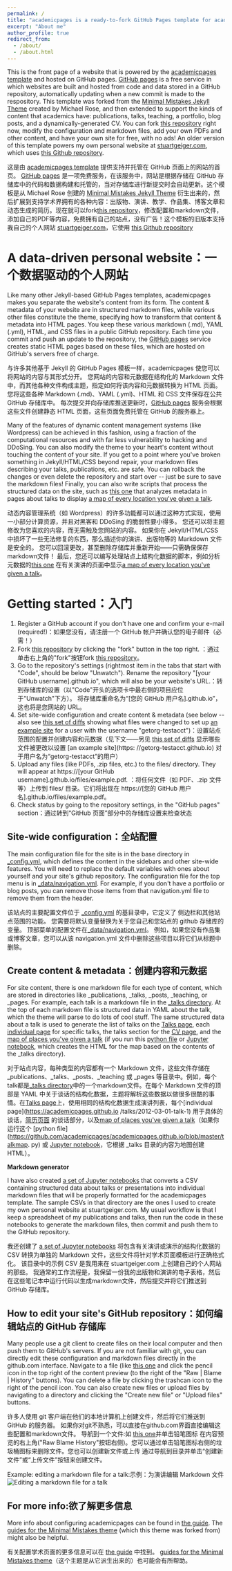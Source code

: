 ```yaml
---
permalink: /
title: "academicpages is a ready-to-fork GitHub Pages template for academic personal websites"
excerpt: "About me"
author_profile: true
redirect_from: 
  - /about/
  - /about.html
---
```


This is the front page of a website that is powered by the [academicpages template](https://github.com/academicpages/academicpages.github.io) and hosted on GitHub pages. [GitHub pages](https://pages.github.com) is a free service in which websites are built and hosted from code and data stored in a GitHub repository, automatically updating when a new commit is made to the respository. This template was forked from the [Minimal Mistakes Jekyll Theme](https://mmistakes.github.io/minimal-mistakes/) created by Michael Rose, and then extended to support the kinds of content that academics have: publications, talks, teaching, a portfolio, blog posts, and a dynamically-generated CV. You can fork [this repository](https://github.com/academicpages/academicpages.github.io) right now, modify the configuration and markdown files, add your own PDFs and other content, and have your own site for free, with no ads! An older version of this template powers my own personal website at [stuartgeiger.com](http://stuartgeiger.com), which uses [this Github repository](https://github.com/staeiou/staeiou.github.io).

这是由 [academicpages template](https://github.com/academicpages/academicpages.github.io) 提供支持并托管在 GitHub 页面上的网站的首页。 [GitHub pages](https://pages.github.com) 是一项免费服务，在该服务中，网站是根据存储在 GitHub 存储库中的代码和数据构建和托管的，当对存储库进行新提交时会自动更新。这个模板是从 Michael Rose 创建的 [Minimal Mistakes Jekyll Theme](https://mmistakes.github.io/minimal-mistakes/) 衍生出来的，然后扩展到支持学术界拥有的各种内容：出版物、演讲、教学、作品集、博客文章和动态生成的简历。现在就可以fork[this repository](https://github.com/academicpages/academicpages.github.io)，修改配置和markdown文件，添加自己的PDF等内容，免费拥有自己的站点，没有广告！这个模板的旧版本支持我自己的个人网站 [stuartgeiger.com](http://stuartgeiger.com)，它使用 [this Github repository](https://github.com/staeiou/staeiou.github.io )

A data-driven personal website：一个数据驱动的个人网站
======
Like many other Jekyll-based GitHub Pages templates, academicpages makes you separate the website's content from its form. The content & metadata of your website are in structured markdown files, while various other files constitute the theme, specifying how to transform that content & metadata into HTML pages. You keep these various markdown (.md), YAML (.yml), HTML, and CSS files in a public GitHub repository. Each time you commit and push an update to the repository, the [GitHub pages](https://pages.github.com/) service creates static HTML pages based on these files, which are hosted on GitHub's servers free of charge.

与许多其他基于 Jekyll 的 GitHub Pages 模板一样，academicpages 使您可以将网站的内容与其形式分开。 您网站的内容和元数据在结构化的 Markdown 文件中，而其他各种文件构成主题，指定如何将该内容和元数据转换为 HTML 页面。 您将这些各种 Markdown (.md)、YAML (.yml)、HTML 和 CSS 文件保存在公共 GitHub 存储库中。 每次提交并向存储库推送更新时，[GitHub pages](https://pages.github.com/) 服务会根据这些文件创建静态 HTML 页面，这些页面免费托管在 GitHub 的服务器上。

Many of the features of dynamic content management systems (like Wordpress) can be achieved in this fashion, using a fraction of the computational resources and with far less vulnerability to hacking and DDoSing. You can also modify the theme to your heart's content without touching the content of your site. If you get to a point where you've broken something in Jekyll/HTML/CSS beyond repair, your markdown files describing your talks, publications, etc. are safe. You can rollback the changes or even delete the repository and start over -- just be sure to save the markdown files! Finally, you can also write scripts that process the structured data on the site, such as [this one](https://github.com/academicpages/academicpages.github.io/blob/master/talkmap.ipynb) that analyzes metadata in pages about talks to display [a map of every location you've given a talk](https://academicpages.github.io/talkmap.html).

动态内容管理系统（如 Wordpress）的许多功能都可以通过这种方式实现，使用一小部分计算资源，并且对黑客和 DDoSing 的脆弱性要小得多。 您还可以将主题修改为您喜欢的内容，而无需触及您网站的内容。 如果你在 Jekyll/HTML/CSS 中损坏了一些无法修复的东西，那么描述你的演讲、出版物等的 Markdown 文件是安全的。 您可以回滚更改，甚至删除存储库并重新开始——只需确保保存markdown文件！ 最后，您还可以编写处理站点上结构化数据的脚本，例如分析元数据的[this one](https://github.com/academicpages/academicpages.github.io/blob/master/talkmap.ipynb) 在有关演讲的页面中显示[a map of every location you've given a talk](https://academicpages.github.io/talkmap.html)。

Getting started：入门
======
1. Register a GitHub account if you don't have one and confirm your e-mail (required!)：如果您没有，请注册一个 GitHub 帐户并确认您的电子邮件（必需！）
1. Fork [this repository](https://github.com/academicpages/academicpages.github.io) by clicking the "fork" button in the top right. ：通过单击右上角的"fork"按钮fork [this repository](https://github.com/academicpages/academicpages.github.io)。
1. Go to the repository's settings (rightmost item in the tabs that start with "Code", should be below "Unwatch"). Rename the repository "[your GitHub username].github.io", which will also be your website's URL.：转到存储库的设置（以"Code"开头的选项卡中最右侧的项目应位于"Unwatch"下方）。 将存储库重命名为“[您的 GitHub 用户名].github.io”，这也将是您网站的 URL。
1. Set site-wide configuration and create content & metadata (see below -- also see [this set of diffs](http://archive.is/3TPas) showing what files were changed to set up [an example site](https://getorg-testacct.github.io) for a user with the username "getorg-testacct")：设置站点范围的配置并创建内容和元数据（见下文——另见 [this set of diffs](http://archive.is/3TPas) 显示哪些文件被更改以设置 [an example site](https: //getorg-testacct.github.io) 对于用户名为“getorg-testacct”的用户）
1. Upload any files (like PDFs, .zip files, etc.) to the files/ directory. They will appear at https://[your GitHub username].github.io/files/example.pdf. ：将任何文件（如 PDF、.zip 文件等）上传到 files/ 目录。它们将出现在 https://[您的 GitHub 用户名].github.io/files/example.pdf。
1. Check status by going to the repository settings, in the "GitHub pages" section：通过转到“GitHub 页面”部分中的存储库设置来检查状态

Site-wide configuration：全站配置
------
The main configuration file for the site is in the base directory in [_config.yml](https://github.com/academicpages/academicpages.github.io/blob/master/_config.yml), which defines the content in the sidebars and other site-wide features. You will need to replace the default variables with ones about yourself and your site's github repository. The configuration file for the top menu is in [_data/navigation.yml](https://github.com/academicpages/academicpages.github.io/blob/master/_data/navigation.yml). For example, if you don't have a portfolio or blog posts, you can remove those items from that navigation.yml file to remove them from the header. 

该站点的主要配置文件位于 [_config.yml](https://github.com/academicpages/academicpages.github.io/blob/master/_config.yml) 的基目录中，它定义了 侧边栏和其他站点范围的功能。 您需要将默认变量替换为关于您自己和您站点的 github 存储库的变量。 顶部菜单的配置文件在[_data/navigation.yml](https://github.com/academicpages/academicpages.github.io/blob/master/_data/navigation.yml)。 例如，如果您没有作品集或博客文章，您可以从该 navigation.yml 文件中删除这些项目以将它们从标题中删除。

Create content & metadata：创建内容和元数据
------
For site content, there is one markdown file for each type of content, which are stored in directories like _publications, _talks, _posts, _teaching, or _pages. For example, each talk is a markdown file in the [_talks directory](https://github.com/academicpages/academicpages.github.io/tree/master/_talks). At the top of each markdown file is structured data in YAML about the talk, which the theme will parse to do lots of cool stuff. The same structured data about a talk is used to generate the list of talks on the [Talks page](https://academicpages.github.io/talks), each [individual page](https://academicpages.github.io/talks/2012-03-01-talk-1) for specific talks, the talks section for the [CV page](https://academicpages.github.io/cv), and the [map of places you've given a talk](https://academicpages.github.io/talkmap.html) (if you run this [python file](https://github.com/academicpages/academicpages.github.io/blob/master/talkmap.py) or [Jupyter notebook](https://github.com/academicpages/academicpages.github.io/blob/master/talkmap.ipynb), which creates the HTML for the map based on the contents of the _talks directory).

对于站点内容，每种类型的内容都有一个 Markdown 文件，这些文件存储在 _publications、_talks、_posts、_teaching 或 _pages 等目录中。例如，每个talk都是[_talks directory](https://github.com/academicpages/academicpages.github.io/tree/master/_talks)中的一个markdown文件。在每个 Markdown 文件的顶部是 YAML 中关于谈话的结构化数据，主题将解析这些数据以做很多很酷的事情。在[Talks page](https://academicpages.github.io/talks)上，使用相同的结构化数据生成演讲列表，每个[individual page](https://academicpages.github.io /talks/2012-03-01-talk-1) 用于具体的谈话，[简历页面](https://academicpages.github.io/cv) 的谈话部分，以及[map of places you've given a talk](https://academicpages.github.io/talkmap.html)（如果你运行这个 [python file](https://github.com/academicpages/academicpages.github.io/blob/master/talkmap. py) 或 [Jupyter notebook](https://github.com/academicpages/academicpages.github.io/blob/master/talkmap.ipynb)，它根据 _talks 目录的内容为地图创建 HTML）。

**Markdown generator**

I have also created [a set of Jupyter notebooks](https://github.com/academicpages/academicpages.github.io/tree/master/markdown_generator
) that converts a CSV containing structured data about talks or presentations into individual markdown files that will be properly formatted for the academicpages template. The sample CSVs in that directory are the ones I used to create my own personal website at stuartgeiger.com. My usual workflow is that I keep a spreadsheet of my publications and talks, then run the code in these notebooks to generate the markdown files, then commit and push them to the GitHub repository.

我还创建了 [a set of Jupyter notebooks](https://github.com/academicpages/academicpages.github.io/tree/master/markdown_generator
) 将包含有关演讲或演示的结构化数据的 CSV 转换为单独的 Markdown 文件，这些文件将针对学术页面模板进行正确格式化。 该目录中的示例 CSV 是我用来在 stuartgeiger.com 上创建自己的个人网站的那些。 我通常的工作流程是，我保留一份我的出版物和演讲的电子表格，然后在这些笔记本中运行代码以生成markdown文件，然后提交并将它们推送到 GitHub 存储库。

How to edit your site's GitHub repository：如何编辑站点的 GitHub 存储库
------
Many people use a git client to create files on their local computer and then push them to GitHub's servers. If you are not familiar with git, you can directly edit these configuration and markdown files directly in the github.com interface. Navigate to a file (like [this one](https://github.com/academicpages/academicpages.github.io/blob/master/_talks/2012-03-01-talk-1.md) and click the pencil icon in the top right of the content preview (to the right of the "Raw | Blame | History" buttons). You can delete a file by clicking the trashcan icon to the right of the pencil icon. You can also create new files or upload files by navigating to a directory and clicking the "Create new file" or "Upload files" buttons. 

许多人使用 git 客户端在他们的本地计算机上创建文件，然后将它们推送到 GitHub 的服务器。 如果你对git不熟悉，可以直接在github.com界面直接编辑这些配置和markdown文件。 导航到一个文件:如 [this one](https://github.com/academicpages/academicpages.github.io/blob/master/_talks/2012-03-01-talk-1.md)并单击铅笔图标 在内容预览的右上角("Raw  Blame  History"按钮右侧)。您可以通过单击铅笔图标右侧的垃圾桶图标来删除文件。您也可以创建新文件或上传 通过导航到目录并单击“创建新文件”或“上传文件”按钮来创建文件。

Example: editing a markdown file for a talk:示例：为演讲编辑 Markdown 文件
![Editing a markdown file for a talk](/images/editing-talk.png)

For more info:欲了解更多信息
------
More info about configuring academicpages can be found in [the guide](https://academicpages.github.io/markdown/). The [guides for the Minimal Mistakes theme](https://mmistakes.github.io/minimal-mistakes/docs/configuration/) (which this theme was forked from) might also be helpful.

有关配置学术页面的更多信息可以在 [the guide](https://academicpages.github.io/markdown/) 中找到。 [guides for the Minimal Mistakes theme](https://mmistakes.github.io/minimal-mistakes/docs/configuration/)（这个主题是从它派生出来的）也可能会有所帮助。
